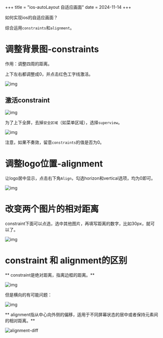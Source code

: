 +++
title = "ios-autoLayout 自适应画面"
date = 2024-11-14
+++

如何实现ios的自适应画面？

综合运用`constraints`和`alignment`。

# 调整背景图-constraints

作用：调整四周的距离。

上下左右都调整成0，并点击红色工字线激活。

![img](https://linxz-aliyun.oss-cn-shenzhen.aliyuncs.com/images/202411141134324.png)

## 激活constraint

![img](https://linxz-aliyun.oss-cn-shenzhen.aliyuncs.com/images/202411141137548.png)

为了上下全屏，去掉`安全区域`（如菜单区域），选择`superview`。

![img](https://linxz-aliyun.oss-cn-shenzhen.aliyuncs.com/images/202411141145465.png)

注意，如果不奏效，留意`constraints`的值是否为0。

# 调整logo位置-alignment

让logo居中显示，点击右下角`Align`，勾选horizon和vertical选项，均为0即可。

![img](https://linxz-aliyun.oss-cn-shenzhen.aliyuncs.com/images/202411141412458.png)

# 改变两个图片的相对距离

constraint下面可以点选，选中其他图片，再填写距离的数字，比如30px，就可以了。

![img](https://linxz-aliyun.oss-cn-shenzhen.aliyuncs.com/images/202411141424916.png)


# constraint 和 alignment的区别

** constraint是绝对距离，指离边框的距离。**

![img](https://linxz-aliyun.oss-cn-shenzhen.aliyuncs.com/images/202411141416506.png)

但是横向的有可能问题：

![img](https://linxz-aliyun.oss-cn-shenzhen.aliyuncs.com/images/202411141416638.png)

** alignment指从中心向外侧的偏移，适用于不同屏幕状态的居中或者保持元素间的相对距离。**

![alignment-diff](https://linxz-aliyun.oss-cn-shenzhen.aliyuncs.com/images/202411141418480.png)
